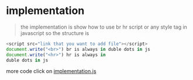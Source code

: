 # implementation
 > the implementation is show how to use br hr script or any style tag in javascript so the structure is
 ```Javascript
 <script src="link that you want to add file"></script> 
 document.write("<br>") br is always in duble dots in js 
 document.write("<hr>") hr is always in
 duble dots in js 
 ```
 more code click on [implementation.js](../js/implementation.js) 